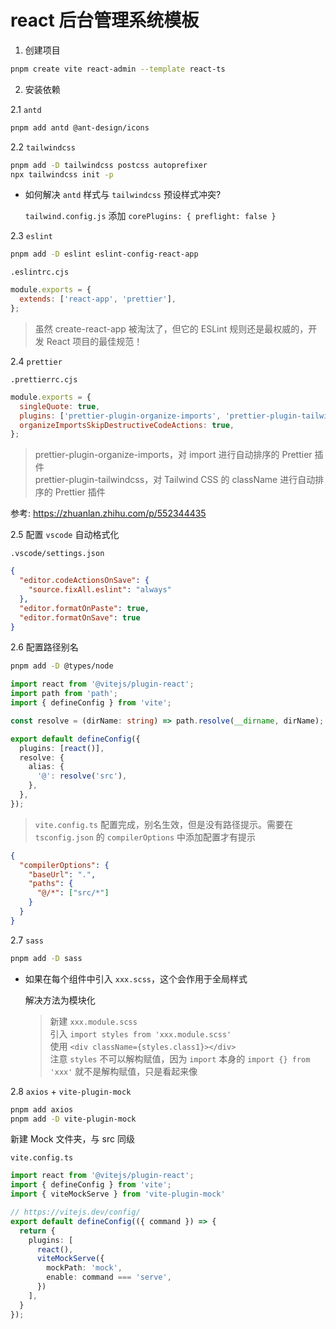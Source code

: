 # react 后台管理系统模板

1. 创建项目

```bash
pnpm create vite react-admin --template react-ts
```

2. 安装依赖

2.1 `antd`

```bash
pnpm add antd @ant-design/icons
```

2.2 `tailwindcss`

```bash
pnpm add -D tailwindcss postcss autoprefixer
npx tailwindcss init -p
```

- 如何解决 `antd` 样式与 `tailwindcss` 预设样式冲突?

  `tailwind.config.js` 添加 `corePlugins: { preflight: false }`

2.3 `eslint`

```bash
pnpm add -D eslint eslint-config-react-app
```

`.eslintrc.cjs`

```cjs
module.exports = {
  extends: ['react-app', 'prettier'],
};
```

>虽然 create-react-app 被淘汰了，但它的 ESLint 规则还是最权威的，开发 React 项目的最佳规范！

2.4 `prettier`

`.prettierrc.cjs`

```cjs
module.exports = {
  singleQuote: true,
  plugins: ['prettier-plugin-organize-imports', 'prettier-plugin-tailwindcss'],
  organizeImportsSkipDestructiveCodeActions: true,
};
```

>prettier-plugin-organize-imports，对 import 进行自动排序的 Prettier 插件 \
>prettier-plugin-tailwindcss，对 Tailwind CSS 的 className 进行自动排序的 Prettier 插件

参考: <https://zhuanlan.zhihu.com/p/552344435>

2.5 配置 `vscode` 自动格式化

`.vscode/settings.json`

```json
{
  "editor.codeActionsOnSave": {
    "source.fixAll.eslint": "always"
  },
  "editor.formatOnPaste": true,
  "editor.formatOnSave": true
}
```

2.6 配置路径别名

```bash
pnpm add -D @types/node
```

```ts
import react from '@vitejs/plugin-react';
import path from 'path';
import { defineConfig } from 'vite';

const resolve = (dirName: string) => path.resolve(__dirname, dirName);

export default defineConfig({
  plugins: [react()],
  resolve: {
    alias: {
      '@': resolve('src'),
    },
  },
});
```

> `vite.config.ts` 配置完成，别名生效，但是没有路径提示。需要在 `tsconfig.json` 的 `compilerOptions` 中添加配置才有提示

```json
{
  "compilerOptions": {
    "baseUrl": ".",
    "paths": {
      "@/*": ["src/*"]
    }
  }
}
```

2.7 `sass`

```bash
pnpm add -D sass
```

- 如果在每个组件中引入 `xxx.scss`，这个会作用于全局样式

  解决方法为模块化
    >新建 `xxx.module.scss` \
    >引入 `import styles from 'xxx.module.scss'` \
    >使用 `<div className={styles.class1}></div>`\
    >注意 `styles` 不可以解构赋值，因为 `import` 本身的 `import {} from 'xxx'` 就不是解构赋值，只是看起来像

2.8 `axios` + `vite-plugin-mock`

```bash
pnpm add axios
pnpm add -D vite-plugin-mock
```

新建 Mock 文件夹，与 src 同级

`vite.config.ts`

```ts
import react from '@vitejs/plugin-react';
import { defineConfig } from 'vite';
import { viteMockServe } from 'vite-plugin-mock'

// https://vitejs.dev/config/
export default defineConfig(({ command }) => {
  return {
    plugins: [
      react(),
      viteMockServe({
        mockPath: 'mock',
        enable: command === 'serve',
      })
    ],
  }
});
```
